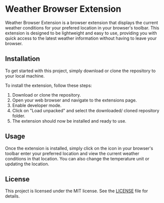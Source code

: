 
# Weather Browser Extension

Weather Browser Extension is a browser extension that displays the current weather conditions for your prefered location in your browser's toolbar. This extension is designed to be lightweight and easy to use, providing you with quick access to the latest weather information without having to leave your browser.






## Installation

To get started with this project, simply download or clone the repository to your local machine.

To install the extension, follow these steps:

1. Download or clone the repository.
2. Open your web browser and navigate to the extensions page.
3. Enable developer mode.
4. Click on "Load unpacked" and select the downloaded/ cloned repository folder.
5. The extension should now be installed and ready to use.



## Usage

Once the extension is installed, simply click on the icon in your browser's toolbar enter your preferred location and view the current weather conditions in that location. You can also change the temperature unit or updating the location.


## License

This project is licensed under the MIT license. See the [LICENSE](./LICENSE) file for details.

